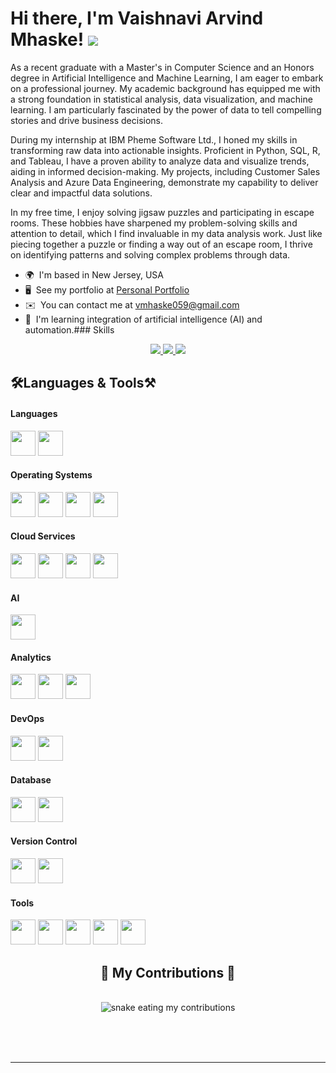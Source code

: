 Hi there, I'm Vaishnavi Arvind Mhaske! ![](https://user-images.githubusercontent.com/18350557/176309783-0785949b-9127-417c-8b55-ab5a4333674e.gif)
=================================================================================================================================================

As a recent graduate with a Master's in Computer Science and an Honors degree in Artificial Intelligence and Machine Learning, I am eager to embark on a professional journey. My academic background has equipped me with a strong foundation in statistical analysis, data visualization, and machine learning. I am particularly fascinated by the power of data to tell compelling stories and drive business decisions. <br>

During my internship at IBM Pheme Software Ltd., I honed my skills in transforming raw data into actionable insights. Proficient in Python, SQL, R, and Tableau, I have a proven ability to analyze data and visualize trends, aiding in informed decision-making. My projects, including Customer Sales Analysis and Azure Data Engineering, demonstrate my capability to deliver clear and impactful data solutions. <br>

In my free time, I enjoy solving jigsaw puzzles and participating in escape rooms. These hobbies have sharpened my problem-solving skills and attention to detail, which I find invaluable in my data analysis work. Just like piecing together a puzzle or finding a way out of an escape room, I thrive on identifying patterns and solving complex problems through data.

*   🌍  I'm based in New Jersey, USA
*   🖥️  See my portfolio at [Personal Portfolio](https://ellipsoid-lion-hsfp.squarespace.com/)
*   ✉️  You can contact me at [vmhaske059@gmail.com](mailto:vmhaske059@gmail.com)
*   🧠  I'm learning integration of artificial intelligence (AI) and automation.### Skills 


<div align = "center">
  <a href="mailto:vmhaske059@gmail.com">
    <img src="https://img.shields.io/badge/Gmail-333333?style=for-the-badge&logo=gmail&logoColor=red" target="_blank" />
  </a>
  <a href="https://in.linkedin.com/in/vaishnavim237" target="_blank">
    <img src="https://img.shields.io/badge/LinkedIn-0077B5?style=for-the-badge&logo=linkedin&logoColor=white" target="_blank" />
  </a>
  <a href="https://ellipsoid-lion-hsfp.squarespace.com" target"_blank">
    <img src="https://img.shields.io/badge/Portfolio-FF5722?style=for-the-badge&logo=todoist&logoColor=white" target="_blank" /> 
  </a>
</div>

## 🛠️Languages & Tools⚒️
#### Languages
<img height="40" src="https://user-images.githubusercontent.com/25181517/183423507-c056a6f9-1ba8-4312-a350-19bcbc5a8697.png"> <img height="40" src="https://user-images.githubusercontent.com/25181517/117201156-9a724800-adec-11eb-9a9d-3cd0f67da4bc.png"> 

#### Operating Systems
<img height="40" src="https://user-images.githubusercontent.com/25181517/186884150-05e9ff6d-340e-4802-9533-2c3f02363ee3.png"> <img height="40" src="https://user-images.githubusercontent.com/25181517/186884152-ae609cca-8cf1-4175-8d60-1ce1fa078ca2.png"> <img height="40" src="https://github.com/marwin1991/profile-technology-icons/assets/76662862/2481dc48-be6b-4ebb-9e8c-3b957efe69fa"> <img height="40" src="https://user-images.githubusercontent.com/25181517/186884153-99edc188-e4aa-4c84-91b0-e2df260ebc33.png">

#### Cloud Services
<img height="40" src="https://user-images.githubusercontent.com/25181517/183896132-54262f2e-6d98-41e3-8888-e40ab5a17326.png"> <img height="40" src="https://user-images.githubusercontent.com/25181517/183911544-95ad6ba7-09bf-4040-ac44-0adafedb9616.png"> <img height="40" src="https://user-images.githubusercontent.com/25181517/183911547-990692bc-8411-4878-99a0-43506cdb69cf.png"> <img height="40" src="https://user-images.githubusercontent.com/25181517/189716855-2c69ca7a-5149-4647-936d-780610911353.png">

#### AI
<img height="40" src="https://user-images.githubusercontent.com/25181517/223639822-2a01e63a-a7f9-4a39-8930-61431541bc06.png">

#### Analytics
<img height="40" src="https://user-images.githubusercontent.com/25181517/183569191-f32cdf03-673f-4ae3-809b-3a8b376bb8a2.png"> <img height="40" src="https://user-images.githubusercontent.com/25181517/184357834-eba1eee1-6074-4b9c-8ed3-5373868096cc.png"> <img height="40" src="https://user-images.githubusercontent.com/25181517/197845567-86a09ca9-d96f-42c4-9ab1-8bce95ab000d.png">

#### DevOps
<img height="40" src="https://user-images.githubusercontent.com/25181517/192158606-7c2ef6bd-6e04-47cf-b5bc-da2797cb5bda.png"> <img height="40" src="https://user-images.githubusercontent.com/25181517/117207330-263ba280-adf4-11eb-9b97-0ac5b40bc3be.png"> 

#### Database
<img height="40" src="https://github.com/marwin1991/profile-technology-icons/assets/19180175/3b371807-db7c-45b4-8720-c0cfc901680a"> <img height="40" src="https://user-images.githubusercontent.com/25181517/183896128-ec99105a-ec1a-4d85-b08b-1aa1620b2046.png">

#### Version Control
<img height="40" src="https://user-images.githubusercontent.com/25181517/192108372-f71d70ac-7ae6-4c0d-8395-51d8870c2ef0.png"> <img height="40" src="https://user-images.githubusercontent.com/25181517/192108374-8da61ba1-99ec-41d7-80b8-fb2f7c0a4948.png">

#### Tools
<img height="40" src="https://user-images.githubusercontent.com/25181517/183914128-3fc88b4a-4ac1-40e6-9443-9a30182379b7.png"> <img height="40" src="https://user-images.githubusercontent.com/25181517/192108891-d86b6220-e232-423a-bf5f-90903e6887c3.png"> <img height="40" src="https://user-images.githubusercontent.com/25181517/192108895-20dc3343-43e3-4a54-a90e-13a4abbc57b9.png"> <img height="40" src="https://user-images.githubusercontent.com/25181517/192108892-6e9b5cdf-4e35-4a70-ad9a-801a93a07c1c.png"> <img height="40" src="https://user-images.githubusercontent.com/25181517/183912952-83784e94-629d-4c34-a961-ae2ae795b662.png">

<div align="center">
  <h2>🐍 My Contributions 🐍</h2>
  <br>
  <img alt="snake eating my contributions" src="https://raw.githubusercontent.com/VMware237/vmware237/output/github-contribution-grid-snake.svg" />
  
  <br/><br/><br/>
</div>
<hr/>

